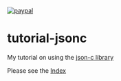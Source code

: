 [![paypal](https://www.paypalobjects.com/en_US/i/btn/btn_donate_SM.gif)](https://www.paypal.com/paypalme/rbtylee)

# tutorial-jsonc

My tutorial on using the [json-c library](https://github.com/json-c/json-c)

Please see the [Index](https://github.com/rbtylee/tutorial-jsonc/blob/master/tutorial/index.md)
